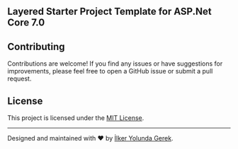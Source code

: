 ﻿## Layered Starter Project Template for ASP.Net Core 7.0

## Contributing

Contributions are welcome! If you find any issues or have suggestions for improvements, please feel free to open a GitHub issue or submit a pull request.

## License

This project is licensed under the [MIT License](LICENSE).

---

Designed and maintained with ❤️ by [İlker Yolunda Gerek](https://github.com/ilkeryolundagerek).

